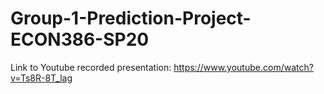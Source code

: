 # Group-1-Prediction-Project-ECON386-SP20
Link to Youtube recorded presentation: https://www.youtube.com/watch?v=Ts8R-8T_lag
